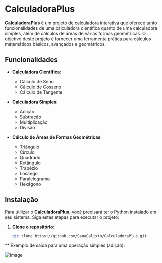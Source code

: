 # CalculadoraPlus

**CalculadoraPlus** é um projeto de calculadora interativa que oferece tanto funcionalidades de uma calculadora científica quanto de uma calculadora simples, além de cálculos de áreas de várias formas geométricas. O objetivo deste projeto é fornecer uma ferramenta prática para cálculos matemáticos básicos, avançados e geométricos.

## Funcionalidades

- **Calculadora Científica**:
  - Cálculo de Seno
  - Cálculo de Cosseno
  - Cálculo de Tangente

- **Calculadora Simples**:
  - Adição
  - Subtração
  - Multiplicação
  - Divisão

- **Cálculo de Áreas de Formas Geométricas**:
  - Triângulo
  - Círculo
  - Quadrado
  - Retângulo
  - Trapézio
  - Losango
  - Paralelogramo
  - Hexágono

## Instalação

Para utilizar o **CalculadoraPlus**, você precisará ter o Python instalado em seu sistema. Siga estas etapas para executar o projeto:

1. **Clone o repositório**:
   ```bash
   git clone https://github.com/CauaCalixto/CalculadoraPlus.git


  ** Exemplo de saída para uma operação simples (adição):
  
  
![image](https://github.com/user-attachments/assets/df9fa24e-e678-436e-961c-5441359b6382)

